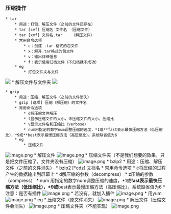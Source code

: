 ### 压缩操作

	* tar
		* 用途：打包、解压文件（之前的文件还存在）
		* tar [cvf] 压缩名 文件名 （压缩文件）
		* tar [xvf] 文件名.tar    （解压文件）
		* 常用命令选项
			* c：创建 .tar 格式的包文件
			* x：解开.tar格式的包文件
			* v：输出详细信息
			* f：表示使用归档文件（不归档就不成功）
		* eg
			* 打包文件夹与文件
![](https://upload*images.jianshu.io/upload_images/14466013*9136a7e39f3f020c.png?imageMogr2/auto*orient/strip%7CimageView2/2/w/1240)
			* 解压文件与文件夹
![](https://upload*images.jianshu.io/upload_images/14466013*047597694f2fbb17.png?imageMogr2/auto*orient/strip%7CimageView2/2/w/1240)
			
	* gzip
		* 用途：压缩、解压文件（之前的文件消失）
		* gzip [选项] 压缩（解压缩）的文件名
		* 常用命令选项
			* d将压缩文件解压
			* l显示压缩文件的大小，未压缩文件的大小，压缩比
			* v显示文件名和压缩比（verbose）
			* num用指定的数字num调整压缩的速度，*1或**fast表示最快压缩方法（低压缩比），*9或**best表示最慢压缩方法（高压缩比）。系统缺省值为6
		* eg
			* 压缩文件
![image.png](https://upload*images.jianshu.io/upload_images/14466013*bf0566c01289d200.png?imageMogr2/auto*orient/strip%7CimageView2/2/w/1240)
			* 解压文件
![image.png](https://upload*images.jianshu.io/upload_images/14466013*391c42363e0a5925.png?imageMogr2/auto*orient/strip%7CimageView2/2/w/1240)
			* 压缩文件夹（不是我们想要的效果，只是把文件压缩了，文件夹没有压缩）
![image.png](https://upload*images.jianshu.io/upload_images/14466013*1d93e14e798953e8.png?imageMogr2/auto*orient/strip%7CimageView2/2/w/1240)
		* bzip2
			* 用途：压缩、解压文件（之前的文件消失）
			* bzip2 [*cdz] 文档名
			* 常用命令选项
				* c将压缩的过程产生的数据输出到屏幕上
				* d解压缩的参数（decompress）
				* z压缩的参数（compress）
				* num 用指定的数字num调整压缩的速度，*1或**fast表示最快压缩方法（低压缩比），*9或**best表示最慢压缩方法（高压缩比）。系统缺省值为6
			* 注意：是否有插件
![image.png](https://upload*images.jianshu.io/upload_images/14466013*4449d822f664eb05.png?imageMogr2/auto*orient/strip%7CimageView2/2/w/1240)
			* 若没有，就加入插件
![image.png](https://upload*images.jianshu.io/upload_images/14466013*f294962562657e36.png?imageMogr2/auto*orient/strip%7CimageView2/2/w/1240)
			* 用yum
![image.png](https://upload*images.jianshu.io/upload_images/14466013*c1ff3bf2c8599eb8.png?imageMogr2/auto*orient/strip%7CimageView2/2/w/1240)
		* eg
			* 压缩文件（原文件消失）
![image.png](https://upload*images.jianshu.io/upload_images/14466013*556ea4455427fc0e.png?imageMogr2/auto*orient/strip%7CimageView2/2/w/1240)
			* 解压文件（压缩文件会消失）
![image.png](https://upload*images.jianshu.io/upload_images/14466013*f96c7411301cba22.png?imageMogr2/auto*orient/strip%7CimageView2/2/w/1240)
			* 压缩文件夹（不能实现）
![image.png](https://upload*images.jianshu.io/upload_images/14466013*eadfc53132c480a7.png?imageMogr2/auto*orient/strip%7CimageView2/2/w/1240)